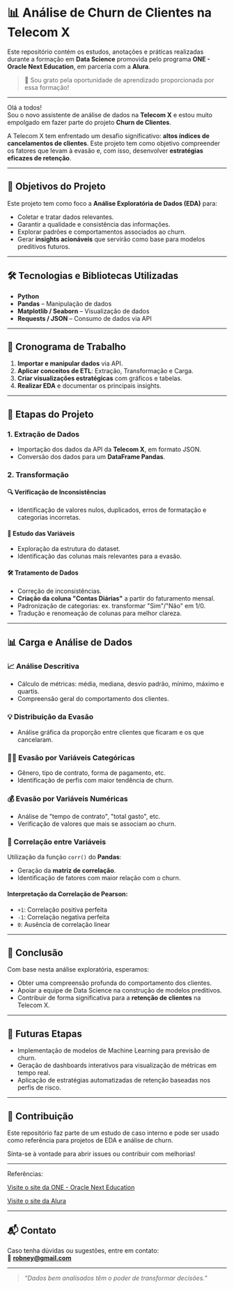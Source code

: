# 📊 Análise de Churn de Clientes na Telecom X

Este repositório contém os estudos, anotações e práticas realizadas durante a formação em **Data Science** promovida pelo programa **ONE - Oracle Next Education**, em parceria com a **Alura**.

> 🙏 Sou grato pela oportunidade de aprendizado proporcionada por essa formação!

---


Olá a todos!  
Sou o novo assistente de análise de dados na **Telecom X** e estou muito empolgado em fazer parte do projeto **Churn de Clientes**.

A Telecom X tem enfrentado um desafio significativo: **altos índices de cancelamentos de clientes**. Este projeto tem como objetivo compreender os fatores que levam à evasão e, com isso, desenvolver **estratégias eficazes de retenção**.

---

## 🚀 Objetivos do Projeto

Este projeto tem como foco a **Análise Exploratória de Dados (EDA)** para:

- Coletar e tratar dados relevantes.
- Garantir a qualidade e consistência das informações.
- Explorar padrões e comportamentos associados ao churn.
- Gerar **insights acionáveis** que servirão como base para modelos preditivos futuros.

---

## 🛠️ Tecnologias e Bibliotecas Utilizadas

- **Python**
- **Pandas** – Manipulação de dados
- **Matplotlib / Seaborn** – Visualização de dados
- **Requests / JSON** – Consumo de dados via API

---

## 📅 Cronograma de Trabalho

1. **Importar e manipular dados** via API.
2. **Aplicar conceitos de ETL**: Extração, Transformação e Carga.
3. **Criar visualizações estratégicas** com gráficos e tabelas.
4. **Realizar EDA** e documentar os principais insights.

---

## 📌 Etapas do Projeto

### 1. Extração de Dados

- Importação dos dados da API da **Telecom X**, em formato JSON.
- Conversão dos dados para um **DataFrame Pandas**.

### 2. Transformação

#### 🔍 Verificação de Inconsistências

- Identificação de valores nulos, duplicados, erros de formatação e categorias incorretas.

#### 🔢 Estudo das Variáveis

- Exploração da estrutura do dataset.
- Identificação das colunas mais relevantes para a evasão.

#### 🛠️ Tratamento de Dados

- Correção de inconsistências.
- **Criação da coluna "Contas Diárias"** a partir do faturamento mensal.
- Padronização de categorias: ex. transformar "Sim"/"Não" em 1/0.
- Tradução e renomeação de colunas para melhor clareza.

---

## 📊 Carga e Análise de Dados

### 📈 Análise Descritiva

- Cálculo de métricas: média, mediana, desvio padrão, mínimo, máximo e quartis.
- Compreensão geral do comportamento dos clientes.

### 💡 Distribuição da Evasão

- Análise gráfica da proporção entre clientes que ficaram e os que cancelaram.

### 🧑‍💼 Evasão por Variáveis Categóricas

- Gênero, tipo de contrato, forma de pagamento, etc.
- Identificação de perfis com maior tendência de churn.

### 💰 Evasão por Variáveis Numéricas

- Análise de "tempo de contrato", "total gasto", etc.
- Verificação de valores que mais se associam ao churn.

### 🔗 Correlação entre Variáveis

Utilização da função `corr()` do **Pandas**:

- Geração da **matriz de correlação**.
- Identificação de fatores com maior relação com o churn.

#### Interpretação da Correlação de Pearson:

- `+1`: Correlação positiva perfeita
- `-1`: Correlação negativa perfeita
- `0`: Ausência de correlação linear

---

## 📌 Conclusão

Com base nesta análise exploratória, esperamos:

- Obter uma compreensão profunda do comportamento dos clientes.
- Apoiar a equipe de Data Science na construção de modelos preditivos.
- Contribuir de forma significativa para a **retenção de clientes** na Telecom X.

---

## 🧠 Futuras Etapas

- Implementação de modelos de Machine Learning para previsão de churn.
- Geração de dashboards interativos para visualização de métricas em tempo real.
- Aplicação de estratégias automatizadas de retenção baseadas nos perfis de risco.

---

## 🤝 Contribuição

Este repositório faz parte de um estudo de caso interno e pode ser usado como referência para projetos de EDA e análise de churn.

Sinta-se à vontade para abrir issues ou contribuir com melhorias!

---

Referências:

[Visite o site da ONE - Oracle Next Education](https://www.oracle.com/br/education/oracle-next-education/)

[Visite o site da Alura](https://www.alura.com.br)

---

## 📬 Contato

Caso tenha dúvidas ou sugestões, entre em contato:  
📧 **robney@gmail.com**

---

> _“Dados bem analisados têm o poder de transformar decisões.”_

